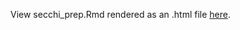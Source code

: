 View secchi_prep.Rmd rendered as an .html file [here](https://rawgit.com/OHI-Science/bhi/draft/baltic2015/prep/CW/secchi/secchi_prep.html).
